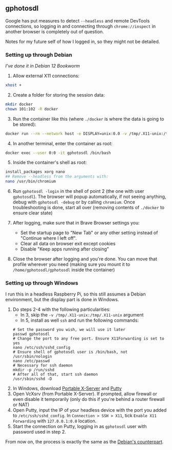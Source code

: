 ## gphotosdl

Google has put measures to detect `--headless` and remote DevTools connections, so logging
in and connecting through ``chrome://inspect`` in another browser is completely out of question.

Notes for my future self of how I logged in, so they might not be detailed.

### Setting up through Debian
*I've done it in Debian 12 Bookworm*

1. Allow external X11 connections:

```bash
xhost +
```

2. Create a folder for storing the session data:

```bash
mkdir docker
chown 101:102 -R docker
```

3. Run the container like this (where `./docker` is where the data is going to be stored):

```bash
docker run --rm --network host -e DISPLAY=unix:0.0 -v /tmp/.X11-unix:/tmp/.X11-unix -v ./docker:/home/gphotosdl/gphotosdl --entrypoint /bin/bash -it --privileged --name gphotosdl ghcr.io/ferferga/gphotosdl
```

4. In another terminal, enter the container as root:

```bash
docker exec --user 0:0 -it gphotosdl /bin/bash
```

5. Inside the container's shell as root:

```bash
install_packages xorg nano
## Remove --headless from the arguments with:
nano /usr/bin/chromium
```

6. Run ``gphotosdl -login`` in the shell of point 2 (the one with user `gphotosdl`).
The browser will popup automatically, if not seeing anything, debug with `gphotosdl -debug`
or by calling `chromium`.
Once troubleshooting is done, start all over (removing contents of `./docker` to ensure clear state)

7. After logging, make sure that in Brave Browser settings you:
    - Set the startup page to "New Tab" or any other setting instead of "Continue where I left off".
    - Clear all data on browser exit except cookies
    - Disable "Keep apps running after closing" 

8. Close the browser after logging and you're done. You can move that profile
wherever you need (making sure you mount it to `/home/gphotosdl/gphotosdl` inside the container)

### Setting up through Windows

I run this in a headless Raspberry Pi, so this still assumes a Debian environment, but the display part is done in Windows.

1. Do steps 2-4 with the following particularities:
    - In 3, skip the `-v /tmp/.X11-unix:/tmp/.X11-unix` argument
    - In 5, install as well `ssh` and run the following commands:
    ```
    # Set the password you wish, we will use it later
    passwd gphotosdl
    # Change the port to any free port. Ensure X11Forwarding is set to yes
    nano /etc/ssh/sshd_config
    # Ensure shell of gphotosdl user is /bin/bash, not /usr/sbin/nologin
    nano /etc/passwd
    # Necessary for ssh daemon
    mkdir -p /run/sshd
    # After all of that, start ssh daemon
    /usr/sbin/sshd -D
    ```
2. In Windows, download [Portable X-Server](https://github.com/P-St/Portable-X-Server/releases) and [Putty](https://www.chiark.greenend.org.uk/~sgtatham/putty/latest.html)
3. Open VcXsrv (from Portable X-Server). If prompted, allow firewall or even disable it temporarily (only do this if you're behind a router firewall or NAT)
4. Open Putty, input the IP of your headless device with the port you added to `/etc/ssh/sshd_config`. In `Connection > SSH > X11`, tick `Enable X11 Forwarding` with
`127.0.0.1:0.0` location.
5. Start the connection on Putty, logging in as `gphotosdl` user with password used in step 2.

From now on, the process is exactly the same as the [Debian's counterpart](#setting-up-through-debian). 
